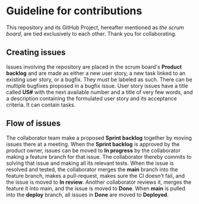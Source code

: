 # Guideline for contributions

This repository and its GitHub Project, hereafter mentioned as *the scrum board*, are tied exclusively to each other. Thank you for collaborating.

## Creating issues

Issues involving the repository are placed in the scrum board's **Product backlog** and are made as either a new user story, a new task linked to an existing user story, or a bugfix. They must be labeled as such. There can be multiple bugfixes proposed in a bugfix issue. User story issues have a title called **US#** with the next available number and a title of very few words, and a description containing the formulated user story and its acceptance criteria. It can contain tasks.

## Flow of issues

The collaborator team make a proposed **Sprint backlog** together by moving issues there at a meeting. When the **Sprint backlog** is approved by the product owner, issues can be moved to **In progress** by the collaborator making a feature branch for that issue. The collaborator thereby commits to solving that issue and making all its relevant tests. When the issue is resolved and tested, the collaborator merges the **main** branch into the feature branch, makes a pull-request, makes sure the CI doesn't fail, and the issue is moved to **In review**. Another collaborator reviews it, merges the feature it into main, and the issue is moved to **Done**. When **main** is pulled into the **deploy** branch, all issues in **Done** are moved to **Deployed**.